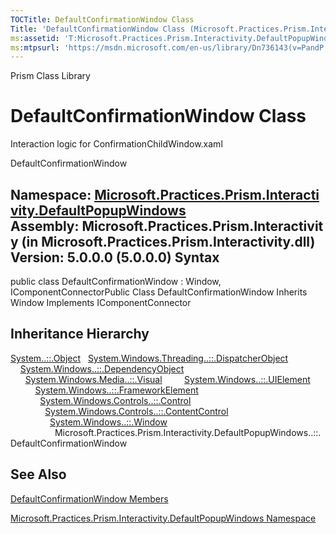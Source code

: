 ```yaml
---
TOCTitle: DefaultConfirmationWindow Class
Title: 'DefaultConfirmationWindow Class (Microsoft.Practices.Prism.Interactivity.DefaultPopupWindows)'
ms:assetid: 'T:Microsoft.Practices.Prism.Interactivity.DefaultPopupWindows.DefaultConfirmationWindow'
ms:mtpsurl: 'https://msdn.microsoft.com/en-us/library/Dn736143(v=PandP.50)'
---
```


Prism Class Library

DefaultConfirmationWindow Class
===============================

Interaction logic for ConfirmationChildWindow.xaml

DefaultConfirmationWindow

**Namespace:** [Microsoft.Practices.Prism.Interactivity.DefaultPopupWindows](https://msdn.microsoft.com/n:microsoft.practices.prism.interactivity.defaultpopupwindows)
**Assembly:** Microsoft.Practices.Prism.Interactivity (in Microsoft.Practices.Prism.Interactivity.dll) Version: 5.0.0.0 (5.0.0.0)
Syntax
------

<span id="syntaxToggle"></span>public class DefaultConfirmationWindow : Window, IComponentConnectorPublic Class DefaultConfirmationWindow Inherits Window Implements IComponentConnector

Inheritance Hierarchy
---------------------

<span id="familyToggle"></span>[System..::.Object](http://msdn2.microsoft.com/en-us/library/e5kfa45b)
  [System.Windows.Threading..::.DispatcherObject](http://msdn2.microsoft.com/en-us/library/ms615925)
    [System.Windows..::.DependencyObject](http://msdn2.microsoft.com/en-us/library/ms589309)
      [System.Windows.Media..::.Visual](http://msdn2.microsoft.com/en-us/library/ms635637)
        [System.Windows..::.UIElement](http://msdn2.microsoft.com/en-us/library/ms590078)
          [System.Windows..::.FrameworkElement](http://msdn2.microsoft.com/en-us/library/ms602714)
            [System.Windows.Controls..::.Control](http://msdn2.microsoft.com/en-us/library/ms609826)
              [System.Windows.Controls..::.ContentControl](http://msdn2.microsoft.com/en-us/library/ms609797)
                [System.Windows..::.Window](http://msdn2.microsoft.com/en-us/library/ms590112)
                  Microsoft.Practices.Prism.Interactivity.DefaultPopupWindows..::.DefaultConfirmationWindow

See Also
--------

<span id="seeAlsoToggle"></span>
[DefaultConfirmationWindow Members](https://msdn.microsoft.com/allmembers.t:microsoft.practices.prism.interactivity.defaultpopupwindows.defaultconfirmationwindow)

[Microsoft.Practices.Prism.Interactivity.DefaultPopupWindows Namespace](https://msdn.microsoft.com/n:microsoft.practices.prism.interactivity.defaultpopupwindows)
